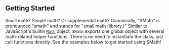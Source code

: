 ## Getting Started

Small math? Simple math? Or supplemental math? Canonically, "SMath" is pronounced "smath" and stands for "small math (library.)" Similar to JavaScript's builtin [`Math`](https://developer.mozilla.org/en-US/docs/Web/JavaScript/Reference/Global_Objects/Math) object, `SMath` exports one global object with several math-related helper functions. There is no need to instantiate the class, just call functions directly. See the examples below to get started using SMath!
